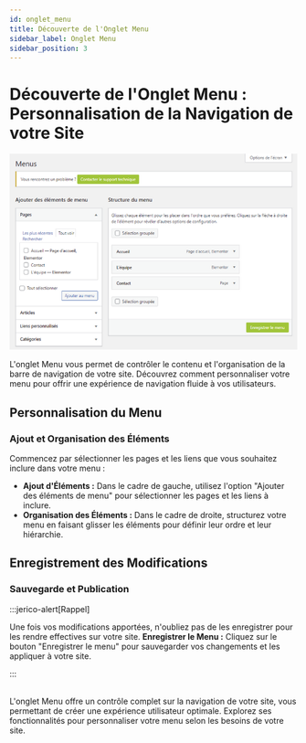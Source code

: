 ```yaml
---
id: onglet_menu
title: Découverte de l'Onglet Menu
sidebar_label: Onglet Menu
sidebar_position: 3
---
```


# Découverte de l'Onglet Menu : Personnalisation de la Navigation de votre Site

![Menu](./img/8.png)

L'onglet Menu vous permet de contrôler le contenu et l'organisation de la barre de navigation de votre site. Découvrez comment personnaliser votre menu pour offrir une expérience de navigation fluide à vos utilisateurs.

## Personnalisation du Menu

### Ajout et Organisation des Éléments

Commencez par sélectionner les pages et les liens que vous souhaitez inclure dans votre menu :

- **Ajout d'Éléments :** Dans le cadre de gauche, utilisez l'option "Ajouter des éléments de menu" pour sélectionner les pages et les liens à inclure.
- **Organisation des Éléments :** Dans le cadre de droite, structurez votre menu en faisant glisser les éléments pour définir leur ordre et leur hiérarchie.

## Enregistrement des Modifications

### Sauvegarde et Publication

:::jerico-alert[Rappel]

Une fois vos modifications apportées, n'oubliez pas de les enregistrer pour les rendre effectives sur votre site.
**Enregistrer le Menu :** Cliquez sur le bouton "Enregistrer le menu" pour sauvegarder vos changements et les appliquer à votre site.

:::

\
L'onglet Menu offre un contrôle complet sur la navigation de votre site, vous permettant de créer une expérience utilisateur optimale. Explorez ses fonctionnalités pour personnaliser votre menu selon les besoins de votre site.
